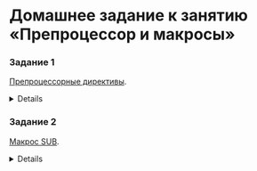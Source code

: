 # Домашнее задание к занятию «Препроцессор и макросы»

### Задание 1

[Препроцессорные директивы](01).

<details>
# Задача 1. Препроцессорные директивы
В этом задании вы используете некоторые препроцессорные директивы, которые вы изучили ранее.

В вашей программе выполните действия:
1. Объявите символьную константу MODE с целочисленным значением.
2. Проверьте, что константа определена, иначе программа не должна скомпилироваться и должна выдать сообщение о необходимости определить MODE.
3. В случае, если MODE имеет значение 0, выведите на консоль «Работаю в режиме тренировки».
4. Если MODE имеет значение 1, определите функцию `add`, которая должна складывать два числа. Выведите на консоль «Работаю в боевом режиме», попросите пользователя ввести два числа и выведите результат сложения с помощью функции `add` на консоль.
5. Если MODE имеет любое другое значение, выведите на консоль «Неизвестный режим. Завершение работы».
 
Обратите внимание: функция `add` должна быть определена **только**, если MODE имеет значение 1.

### Пример работы программы
#### Консоль
```
Работаю в боевом режиме
Введите число 1: 4
Введите число 2: 6
Результат сложения: 10
```
#### Подсказки

> Не читайте этот раздел сразу. Попытайтесь сначала решить задачу самостоятельно :)

<details>

<summary>Что использовать для решения.</summary>

Для определения константы используйте директиву `#define`.

Для проверки, определена ли константа, используйте одну из директив: `#ifdef`, `#ifndef`, `#if defined` или `#if !defined`.

Для прекращения компиляции и вывода сообщения об ошибке используйте директиву `#error`.

Для проверки значения константы используйте директивы `#if`, `#elif`, `#else`.

</details>

</details>

### Задание 2

[Макрос SUB](02).

<details>
# Задача 2. Макрос SUB
В этом задании вы создадите простой макрос.

Ваша задача — определить макрос `SUB`, который должен вычитать числа друг из друга и использоваться следующим образом:

```cpp
int main (int argc, char** argv)
{
	int a = 6;
	int b = 5;
	int c = 2;
	std::cout << SUB(a, b) << std::endl;
	std::cout << SUB(a, b) * c << std::endl;
	std::cout << SUB(a, b + c) * c << std::endl;
}
```

Программа должна выводить результат, указанный ниже:

### Пример работы программы
#### Консоль
```
1
2
-2
```
#### Подсказки

> Не читайте этот раздел сразу. Попытайтесь сначала решить задачу самостоятельно :)

<details>

<summary>Что использовать для решения.</summary>

Для определения макроса используйте директиву `#define`.

Для получения правильного результата не забудьте обернуть макрос и его аргументы в скобки.

</details>

</details>